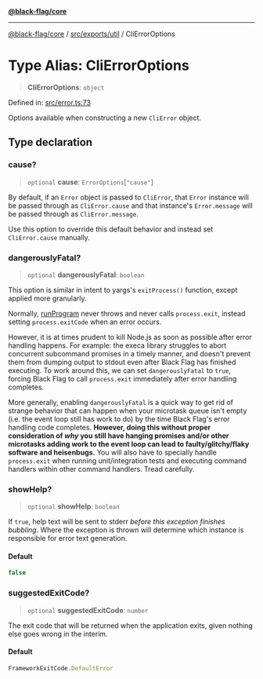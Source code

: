 [**@black-flag/core**](../../../../README.md)

***

[@black-flag/core](../../../../README.md) / [src/exports/util](../README.md) / CliErrorOptions

# Type Alias: CliErrorOptions

> **CliErrorOptions**: `object`

Defined in: [src/error.ts:73](https://github.com/Xunnamius/black-flag/blob/29a6a8eee6470040d4cbaf8ff2f3ff851bd9e0bf/src/error.ts#L73)

Options available when constructing a new `CliError` object.

## Type declaration

### cause?

> `optional` **cause**: `ErrorOptions`\[`"cause"`\]

By default, if an `Error` object is passed to `CliError`, that
`Error` instance will be passed through as `CliError.cause` and that
instance's `Error.message` will be passed through as `CliError.message`.

Use this option to override this default behavior and instead set
`CliError.cause` manually.

### dangerouslyFatal?

> `optional` **dangerouslyFatal**: `boolean`

This option is similar in intent to yargs's `exitProcess()` function,
except applied more granularly.

Normally, [runProgram](../../functions/runProgram.md) never throws and never calls `process.exit`,
instead setting `process.exitCode` when an error occurs.

However, it is at times prudent to kill Node.js as soon as possible after
error handling happens. For example: the execa library struggles to abort
concurrent subcommand promises in a timely manner, and doesn't prevent them
from dumping output to stdout even after Black Flag has finished executing.
To work around this, we can set `dangerouslyFatal` to `true`, forcing Black
Flag to call `process.exit` immediately after error handling completes.

More generally, enabling `dangerouslyFatal` is a quick way to get rid of
strange behavior that can happen when your microtask queue isn't empty
(i.e. the event loop still has work to do) by the time Black Flag's error
handling code completes. **However, doing this without proper consideration
of _why_ you still have hanging promises and/or other microtasks adding
work to the event loop can lead to faulty/glitchy/flaky software and
heisenbugs.** You will also have to specially handle `process.exit` when
running unit/integration tests and executing command handlers within other
command handlers. Tread carefully.

### showHelp?

> `optional` **showHelp**: `boolean`

If `true`, help text will be sent to stderr _before this exception finishes
bubbling_. Where the exception is thrown will determine which instance is
responsible for error text generation.

#### Default

```ts
false
```

### suggestedExitCode?

> `optional` **suggestedExitCode**: `number`

The exit code that will be returned when the application exits, given
nothing else goes wrong in the interim.

#### Default

```ts
FrameworkExitCode.DefaultError
```
